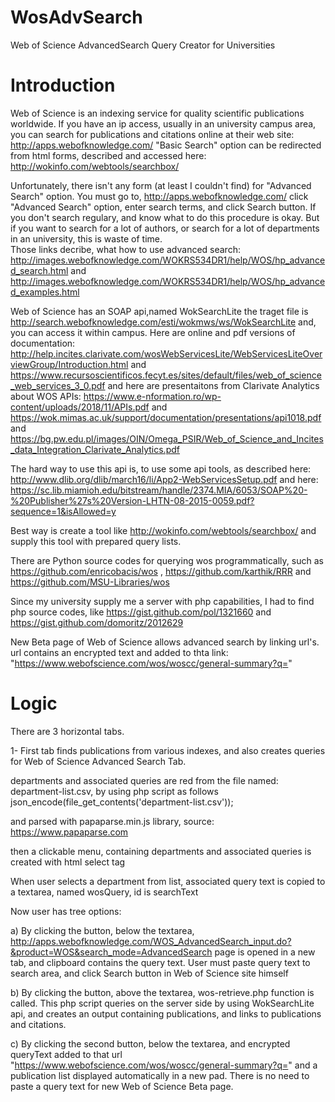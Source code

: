 # WosAdvSearch
Web of Science AdvancedSearch Query Creator for Universities
# Introduction
Web of Science is an indexing service for quality scientific publications worldwide. If you have an ip access, usually in an university campus area, you can search for publications and citations online at their web site: http://apps.webofknowledge.com/
"Basic Search" option can be redirected from html forms, described and accessed here: http://wokinfo.com/webtools/searchbox/

Unfortunately, there isn't any form (at least I couldn't find) for "Advanced Search" option. You must go to, http://apps.webofknowledge.com/ click "Advanced Search" option, enter search terms, and click Search button.
If you don't search regulary, and know what to do this procedure is okay. But if you want to search for a lot of authors, or search for a lot of departments in an university, this is waste of time.  
Those links decribe, what how to use advanced search: http://images.webofknowledge.com/WOKRS534DR1/help/WOS/hp_advanced_search.html
and http://images.webofknowledge.com/WOKRS534DR1/help/WOS/hp_advanced_examples.html

Web of Science has an SOAP api,named WokSearchLite the traget file is http://search.webofknowledge.com/esti/wokmws/ws/WokSearchLite and, you can access it within campus.
Here are online and pdf versions of documentation: http://help.incites.clarivate.com/wosWebServicesLite/WebServicesLiteOverviewGroup/Introduction.html and 
https://www.recursoscientificos.fecyt.es/sites/default/files/web_of_science_web_services_3_0.pdf
and here are presentaitons from Clarivate Analytics about WOS APIs: https://www.e-nformation.ro/wp-content/uploads/2018/11/APIs.pdf and https://wok.mimas.ac.uk/support/documentation/presentations/api1018.pdf and https://bg.pw.edu.pl/images/OIN/Omega_PSIR/Web_of_Science_and_Incites_data_Integration_Clarivate_Analytics.pdf

The hard way to use this api is, to use some api tools, as described here: http://www.dlib.org/dlib/march16/li/App2-WebServicesSetup.pdf
and here: https://sc.lib.miamioh.edu/bitstream/handle/2374.MIA/6053/SOAP%20-%20Publisher%27s%20Version-LHTN-08-2015-0059.pdf?sequence=1&isAllowed=y

Best way is create a tool like http://wokinfo.com/webtools/searchbox/ and supply this tool with prepared query lists.

There are Python source codes for querying wos programmatically, such as https://github.com/enricobacis/wos , https://github.com/karthik/RRR and https://github.com/MSU-Libraries/wos

Since my university supply me a server with php capabilities, I had to find php source codes, like https://gist.github.com/pol/1321660 and https://gist.github.com/domoritz/2012629

New Beta page of Web of Science allows advanced search by linking url's. url contains an encrypted text and added to thta link: "https://www.webofscience.com/wos/woscc/general-summary?q="

# Logic
There are 3 horizontal tabs.

1- First  tab finds publications from various indexes, and also creates queries for Web of Science Advanced Search Tab.

departments and associated queries are red from the file named: department-list.csv, by using php script as follows
json_encode(file_get_contents('department-list.csv')); 

and parsed with papaparse.min.js library, source: https://www.papaparse.com

then a clickable menu, containing departments and associated queries is created with html select tag 

When user selects a department from list, associated query text is copied to a textarea, named wosQuery, id is searchText

Now user has tree options:

a) By clicking the button, below the textarea, http://apps.webofknowledge.com/WOS_AdvancedSearch_input.do?&product=WOS&search_mode=AdvancedSearch page is opened in a new tab, and clipboard contains the query text. User must paste query text to search area, and click Search button in Web of Science site himself

b) By clicking the button, above the textarea, wos-retrieve.php function is called. This php script queries on the server side by using WokSearchLite api, and creates an output containing publications, and links to publications and citations.

c) By clicking the second button, below the textarea, and encrypted queryText added to that url "https://www.webofscience.com/wos/woscc/general-summary?q=" and a publication list displayed automatically in a new pad. There is no need to paste a query text for new Web of Science Beta page.


